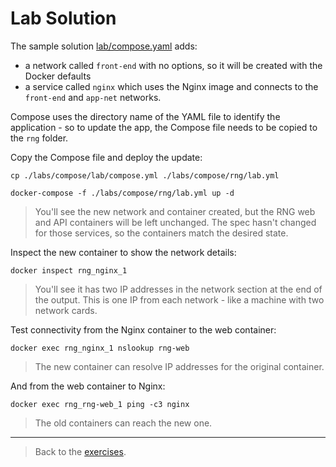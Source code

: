 # Lab Solution

The sample solution [lab/compose.yaml](./lab/compose.yml) adds:

- a network called `front-end` with no options, so it will be created with the Docker defaults
- a service called `nginx` which uses the Nginx image and connects to the `front-end` and `app-net` networks.

Compose uses the directory name of the YAML file to identify the application - so to update the app, the Compose file needs to be copied to the `rng` folder.

Copy the Compose file and deploy the update:

```
cp ./labs/compose/lab/compose.yml ./labs/compose/rng/lab.yml

docker-compose -f ./labs/compose/rng/lab.yml up -d
```

> You'll see the new network and container created, but the RNG web and API containers will be left unchanged. The spec hasn't changed for those services, so the containers match the desired state.

Inspect the new container to show the network details:

```
docker inspect rng_nginx_1
```

> You'll see it has two IP addresses in the network section at the end of the output. This is one IP from each network - like a machine with two network cards.

Test connectivity from the Nginx container to the web container:

```
docker exec rng_nginx_1 nslookup rng-web
```

> The new container can resolve IP addresses for the original container.


And from the web container to Nginx:

```
docker exec rng_rng-web_1 ping -c3 nginx
```

> The old containers can reach the new one.
___
> Back to the [exercises](README.md).